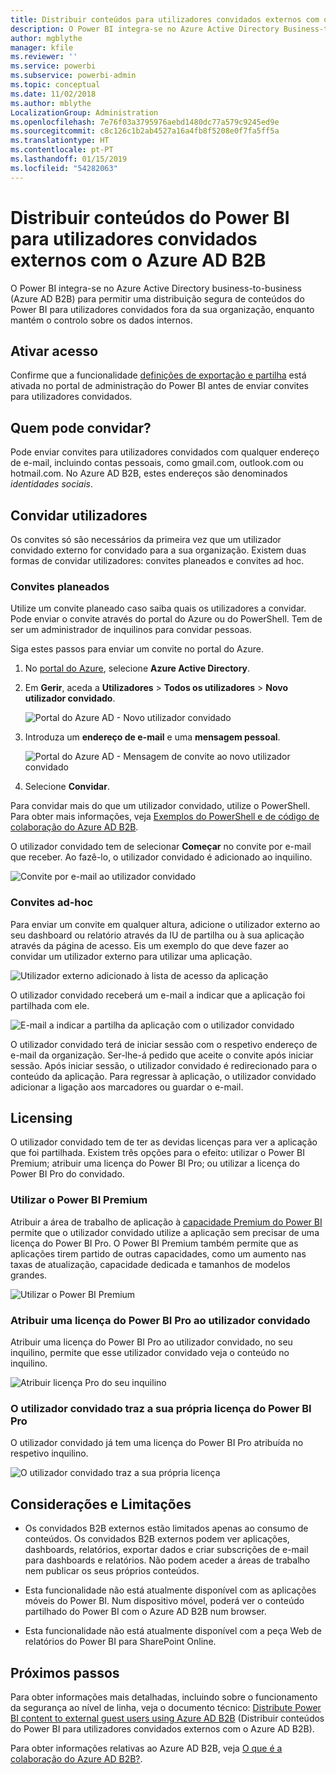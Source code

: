 ```yaml
---
title: Distribuir conteúdos para utilizadores convidados externos com o Azure AD B2B
description: O Power BI integra-se no Azure Active Directory Business-to-business (Azure AD B2B) para permitir uma distribuição segura de conteúdos do Power BI para utilizadores convidados fora da organização.
author: mgblythe
manager: kfile
ms.reviewer: ''
ms.service: powerbi
ms.subservice: powerbi-admin
ms.topic: conceptual
ms.date: 11/02/2018
ms.author: mblythe
LocalizationGroup: Administration
ms.openlocfilehash: 7e76f03a3795976aebd1480dc77a579c9245ed9e
ms.sourcegitcommit: c8c126c1b2ab4527a16a4fb8f5208e0f7fa5ff5a
ms.translationtype: HT
ms.contentlocale: pt-PT
ms.lasthandoff: 01/15/2019
ms.locfileid: "54282063"
---
```

# <a name="distribute-power-bi-content-to-external-guest-users-with-azure-ad-b2b"></a>Distribuir conteúdos do Power BI para utilizadores convidados externos com o Azure AD B2B

O Power BI integra-se no Azure Active Directory business-to-business (Azure AD B2B) para permitir uma distribuição segura de conteúdos do Power BI para utilizadores convidados fora da sua organização, enquanto mantém o controlo sobre os dados internos.

## <a name="enable-access"></a>Ativar acesso

Confirme que a funcionalidade [definições de exportação e partilha](service-admin-portal.md#export-and-sharing-settings) está ativada no portal de administração do Power BI antes de enviar convites para utilizadores convidados.

## <a name="who-can-you-invite"></a>Quem pode convidar?

Pode enviar convites para utilizadores convidados com qualquer endereço de e-mail, incluindo contas pessoais, como gmail.com, outlook.com ou hotmail.com. No Azure AD B2B, estes endereços são denominados *identidades sociais*.

## <a name="invite-guest-users"></a>Convidar utilizadores

Os convites só são necessários da primeira vez que um utilizador convidado externo for convidado para a sua organização. Existem duas formas de convidar utilizadores: convites planeados e convites ad hoc.

### <a name="planned-invites"></a>Convites planeados

Utilize um convite planeado caso saiba quais os utilizadores a convidar. Pode enviar o convite através do portal do Azure ou do PowerShell. Tem de ser um administrador de inquilinos para convidar pessoas.

Siga estes passos para enviar um convite no portal do Azure.

1. No [portal do Azure](https://portal.azure.com), selecione **Azure Active Directory**.

1. Em **Gerir**, aceda a **Utilizadores** > **Todos os utilizadores** > **Novo utilizador convidado**.

    ![Portal do Azure AD - Novo utilizador convidado](media/service-admin-azure-ad-b2b/azuread-portal-new-guest-user.png)

1. Introduza um **endereço de e-mail** e uma **mensagem pessoal**.

    ![Portal do Azure AD - Mensagem de convite ao novo utilizador convidado](media/service-admin-azure-ad-b2b/azuread-portal-invite-message.png)

1. Selecione **Convidar**.

Para convidar mais do que um utilizador convidado, utilize o PowerShell. Para obter mais informações, veja [Exemplos do PowerShell e de código de colaboração do Azure AD B2B](/azure/active-directory/b2b/code-samples/).

O utilizador convidado tem de selecionar **Começar** no convite por e-mail que receber. Ao fazê-lo, o utilizador convidado é adicionado ao inquilino.

![Convite por e-mail ao utilizador convidado](media/service-admin-azure-ad-b2b/guest-user-invite-email.png)

### <a name="ad-hoc-invites"></a>Convites ad-hoc

Para enviar um convite em qualquer altura, adicione o utilizador externo ao seu dashboard ou relatório através da IU de partilha ou à sua aplicação através da página de acesso. Eis um exemplo do que deve fazer ao convidar um utilizador externo para utilizar uma aplicação.

![Utilizador externo adicionado à lista de acesso da aplicação](media/service-admin-azure-ad-b2b/power-bi-app-access.png)

O utilizador convidado receberá um e-mail a indicar que a aplicação foi partilhada com ele.

![E-mail a indicar a partilha da aplicação com o utilizador convidado](media/service-admin-azure-ad-b2b/guest-user-invite-email2.png)

O utilizador convidado terá de iniciar sessão com o respetivo endereço de e-mail da organização. Ser-lhe-á pedido que aceite o convite após iniciar sessão. Após iniciar sessão, o utilizador convidado é redirecionado para o conteúdo da aplicação. Para regressar à aplicação, o utilizador convidado adicionar a ligação aos marcadores ou guardar o e-mail.

## <a name="licensing"></a>Licensing

O utilizador convidado tem de ter as devidas licenças para ver a aplicação que foi partilhada. Existem três opções para o efeito: utilizar o Power BI Premium; atribuir uma licença do Power BI Pro; ou utilizar a licença do Power BI Pro do convidado.

### <a name="use-power-bi-premium"></a>Utilizar o Power BI Premium

Atribuir a área de trabalho de aplicação à [capacidade Premium do Power BI](service-premium.md) permite que o utilizador convidado utilize a aplicação sem precisar de uma licença do Power BI Pro. O Power BI Premium também permite que as aplicações tirem partido de outras capacidades, como um aumento nas taxas de atualização, capacidade dedicada e tamanhos de modelos grandes.

![Utilizar o Power BI Premium](media/service-admin-azure-ad-b2b/license-approach1.png)

### <a name="assign-a-power-bi-pro-license-to-guest-user"></a>Atribuir uma licença do Power BI Pro ao utilizador convidado

Atribuir uma licença do Power BI Pro ao utilizador convidado, no seu inquilino, permite que esse utilizador convidado veja o conteúdo no inquilino.

![Atribuir licença Pro do seu inquilino](media/service-admin-azure-ad-b2b/license-approach2.png)

### <a name="guest-user-brings-their-own-power-bi-pro-license"></a>O utilizador convidado traz a sua própria licença do Power BI Pro

O utilizador convidado já tem uma licença do Power BI Pro atribuída no respetivo inquilino.

![O utilizador convidado traz a sua própria licença](media/service-admin-azure-ad-b2b/license-approach3.png)

## <a name="considerations-and-limitations"></a>Considerações e Limitações

* Os convidados B2B externos estão limitados apenas ao consumo de conteúdos. Os convidados B2B externos podem ver aplicações, dashboards, relatórios, exportar dados e criar subscrições de e-mail para dashboards e relatórios. Não podem aceder a áreas de trabalho nem publicar os seus próprios conteúdos.

* Esta funcionalidade não está atualmente disponível com as aplicações móveis do Power BI. Num dispositivo móvel, poderá ver o conteúdo partilhado do Power BI com o Azure AD B2B num browser.

* Esta funcionalidade não está atualmente disponível com a peça Web de relatórios do Power BI para SharePoint Online.

## <a name="next-steps"></a>Próximos passos

Para obter informações mais detalhadas, incluindo sobre o funcionamento da segurança ao nível de linha, veja o documento técnico: [Distribute Power BI content to external guest users using Azure AD B2B](https://aka.ms/powerbi-b2b-whitepaper) (Distribuir conteúdos do Power BI para utilizadores convidados externos com o Azure AD B2B).

Para obter informações relativas ao Azure AD B2B, veja [O que é a colaboração do Azure AD B2B?](/azure/active-directory/active-directory-b2b-what-is-azure-ad-b2b/).
